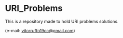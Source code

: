 # URI_Problems

This is a repository made to hold URI problems solutions.

(e-mail: vitorruffo19cc@gmail.com)
